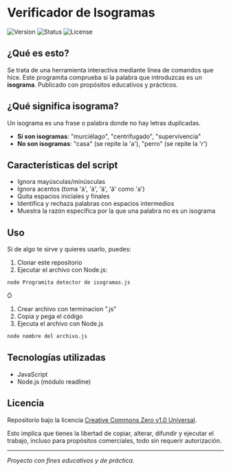 # Verificador de Isogramas

![Version](https://img.shields.io/badge/Versión-1.0-blue)
![Status](https://img.shields.io/badge/Estado-Activo-brightgreen)
![License](https://img.shields.io/badge/Licencia-CC0--1.0-orange)

## ¿Qué es esto?

Se trata de una herramienta interactiva mediante línea de comandos que hice.
Este programita comprueba si la palabra que introduzcas es un **isograma**. 
Publicado con propósitos educativos y prácticos. 

## ¿Qué significa isograma?

Un isograma es una frase o palabra donde no hay letras duplicadas.

* **Sí son isogramas**: "murciélago", "centrifugado", "supervivencia"
* **No son isogramas**: "casa" (se repite la 'a'), "perro" (se repite la 'r')

## Características del script

* Ignora mayúsculas/minúsculas
* Ignora acentos (toma 'á', 'à', 'ä', 'â' como 'a')
* Quita espacios iniciales y finales
* Identifica y rechaza palabras con espacios intermedios
* Muestra la razón específica por la que una palabra no es un isograma

## Uso

Si de algo te sirve y quieres usarlo, puedes:

1. Clonar este repositorio
2. Ejecutar el archivo con Node.js:

```bash
node Programita detector de isogramas.js
```

Ó 

1. Crear archivo con terminacion ".js"
2. Copia y pega el código
3. Ejecuta el archivo con Node.js

```bash
node nombre del archivo.js
```

## Tecnologías utilizadas

* JavaScript
* Node.js (módulo readline)

## Licencia

Repositorio bajo la licencia [Creative Commons Zero v1.0 Universal](https://creativecommons.org/publicdomain/zero/1.0/). 

Esto implica que tienes la libertad de copiar, alterar, difundir y ejecutar el trabajo, incluso para propósitos comerciales, todo sin requerir autorización.

---

*Proyecto con fines educativos y de práctica.*
